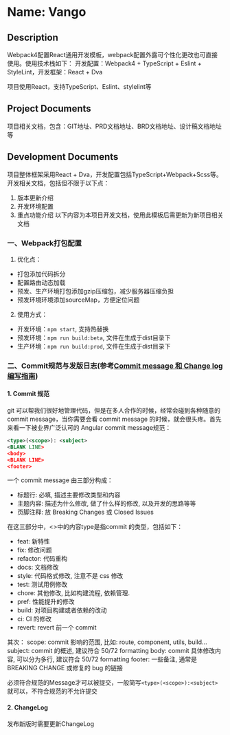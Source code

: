 # Name: Vango

## Description
Webpack4配置React通用开发模板，webpack配置外露可个性化更改也可直接使用。使用技术栈如下：
开发配置：Webpack4 + TypeScript + Eslint + StyleLint，开发框架：React + Dva

项目使用React，支持TypeScript、Eslint、stylelint等

## Project Documents
项目相关文档，包含：GIT地址、PRD文档地址、BRD文档地址、设计稿文档地址等

## Development Documents
项目整体框架采用React + Dva，开发配置包括TypeScript+Webpack+Scss等。
开发相关文档，包括但不限于以下点：
1. 版本更新介绍
2. 开发环境配置
3. 重点功能介绍
以下内容为本项目开发文档，使用此模板后需更新为新项目相关文档

### 一、Webpack打包配置
1. 优化点：
  * 打包添加代码拆分 
  * 配置路由动态加载
  * 预发、生产环境打包添加gzip压缩包，减少服务器压缩负担
  * 预发环境环境添加sourceMap，方便定位问题
2. 使用方式：
  * 开发环境：`npm start`, 支持热替换
  * 预发环境：`npm run build:beta`, 文件在生成于dist目录下
  * 生产环境：`npm run build:prod`, 文件在生成于dist目录下

### 二、Commit规范与发版日志(参考[Commit message 和 Change log 编写指南](https://www.ruanyifeng.com/blog/2016/01/commit_message_change_log.html))

#### 1. Commit 规范
git 可以帮我们很好地管理代码，但是在多人合作的时候，经常会碰到各种随意的 commit message，当你需要会看 commit message 的时候，就会很头疼。首先来看一下被业界广泛认可的 Angular commit message规范：
```xml
<type>(<scope>): <subject>
<BLANK LINE>
<body>
<BLANK LINE>
<footer>
```
一个 commit message 由三部分构成：
* 标题行: 必填, 描述主要修改类型和内容
* 主题内容: 描述为什么修改, 做了什么样的修改, 以及开发的思路等等
* 页脚注释: 放 Breaking Changes 或 Closed Issues

在这三部分中，<>中的内容type是指commit 的类型，包括如下：
* feat: 新特性
* fix: 修改问题
* refactor: 代码重构
* docs: 文档修改
* style: 代码格式修改, 注意不是 css 修改
* test: 测试用例修改
* chore: 其他修改, 比如构建流程, 依赖管理.
* pref: 性能提升的修改
* build: 对项目构建或者依赖的改动
* ci: CI 的修改
* revert: revert 前一个 commit

其次：
scope: commit 影响的范围, 比如: route, component, utils, build...
subject: commit 的概述, 建议符合 50/72 formatting
body: commit 具体修改内容, 可以分为多行, 建议符合 50/72 formatting
footer: 一些备注, 通常是 BREAKING CHANGE 或修复的 bug 的链接

必须符合规范的Message才可以被提交，一般简写`<type>(<scope>):<subject>`就可以，不符合规范的不允许提交

#### 2. ChangeLog
发布新版时需要更新ChangeLog